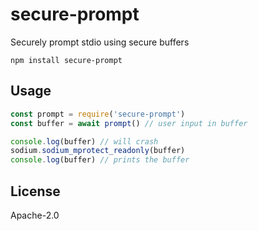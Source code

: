 # secure-prompt

Securely prompt stdio using secure buffers

```
npm install secure-prompt
```

## Usage

``` js
const prompt = require('secure-prompt')
const buffer = await prompt() // user input in buffer

console.log(buffer) // will crash
sodium.sodium_mprotect_readonly(buffer)
console.log(buffer) // prints the buffer
```

## License

Apache-2.0
